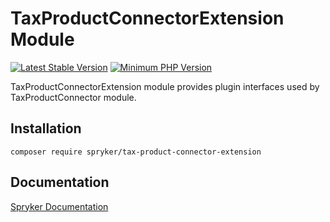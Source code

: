 # TaxProductConnectorExtension Module
[![Latest Stable Version](https://poser.pugx.org/spryker/tax-product-connector-extension/v/stable.svg)](https://packagist.org/packages/spryker/tax-product-connector-extension)
[![Minimum PHP Version](https://img.shields.io/badge/php-%3E%3D%208.1-8892BF.svg)](https://php.net/)

TaxProductConnectorExtension module provides plugin interfaces used by TaxProductConnector module.

## Installation

```
composer require spryker/tax-product-connector-extension
```

## Documentation

[Spryker Documentation](https://docs.spryker.com)
